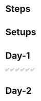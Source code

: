 # Steps

<!-- nodejs -->

# Setups

<!-- npx create-react-app imdb -->
<!-- cd imdb -->
<!-- npm start -->

# Day-1

<!-- Main Page -->
<!-- navbar --> ✅
<!-- banner --> ✅
<!-- Trending Movies --> ✅
<!-- Pagination UI --> ✅
<!-- Responsive --> ✅
<!-- Routing --> ✅

# Day-2

<!-- Tmdb Api -->
<!-- Dynamic -->
<!-- pagination -->
<!-- searching,sorting,filtering -->
<!-- emojis, -->
<!-- favourites -->
<!-- Host -> netlify -->
